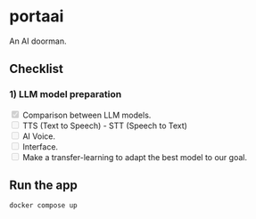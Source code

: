 # portaai 
An AI doorman.

## Checklist
### 1) LLM model preparation
<div>
    <input type="checkbox" id="" disabled="" class="task-list-item-checkbox" checked=""> Comparison between LLM models.
</div>

<div>
    <input type="checkbox" id="" disabled="" class="task-list-item-checkbox"> TTS (Text to Speech) - STT (Speech to Text)
</div>

<div>
    <input type="checkbox" id="" disabled="" class="task-list-item-checkbox"> AI Voice.
</div>

<div>
    <input type="checkbox" id="" disabled="" class="task-list-item-checkbox"> Interface.
</div>

<div>
    <input type="checkbox" id="" disabled="" class="task-list-item-checkbox"> Make a transfer-learning to adapt the best model to our goal.
</div>

## Run the app
```
docker compose up
```